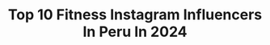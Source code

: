 ---
title: Top 10 Fitness Instagram Influencers In Peru In 2024
description: >-
  Find top fitness Instagram influencers in Peru in 2024. Most popular hashtags: #fitness #workout #peru #love.
platform: Instagram
hits: 74
text_top: See the best Instagram profiles on inBeat.
text_bottom: Our database has 74 Instagram influencers like this in Peru for you to contact.
profiles:
  - username: "alessandrabonellig"
    fullname: >-
      ALE BONELLI
    bio: >-
      Que se ponga de moda cuidar el planeta 🌍🌱 Fitness & Wellness 📍 Perú •ғᴜɴᴅᴀᴅᴏʀᴀ @sintoniza_la_naturaleza PRIMER EPISODIO-CENTRO DE RESCATE👇 🌱🌎
    location: "Peru"
    followers: 187376
    engagement: 75
    commentsToLikes: 0.012025
    id: ck5hll9kkkezf0i11q10y5q39
    verified: true
    hashtags: "#8marchwomensday, #grwm, #gym, #publicidad"
  - username: "sebaslizar"
    fullname: >-
      Sebastian Lizarzaburu
    bio: >-
      Deportista, Empresario, Trader 📈🇵🇪 🏅 Online Fitness Coach 📩 Info: contacto@toptalent.pe 🌎 Atleta @mutantnation @mutantlatino 🥤Team @pronutritionperu
    location: "Peru"
    followers: 961302
    engagement: 69
    commentsToLikes: 0.029840
    id: ck5zrcj62wbzb0i14n5zwo4x6
    verified: true
    hashtags: "#fitmotivation, #motivation, #family, #papaehija"
  - username: "duceliaechevarria"
    fullname: >-
      Ducelia Echevarría
    bio: >-
      La única Dueña de mi ♥️ @claire_anelisse 👸 Adm. Hotelera / Chica GUESS Owner 🤵🏼‍♀️ 🏃‍♀️ 🚗 ⛰️ @viajamospe / @dutours_pozuzo / @ducelia.fitness
    location: "Peru"
    followers: 1118149
    engagement: 29
    commentsToLikes: 0.045492
    id: ck6u8zw0auo2h0j710dxavnrs
    verified: true
    hashtags: "#peruvsparaguay, #guess, #ondacero, #viral"
  - username: "kattakastano"
    fullname: >-
      ⭐️.      KATTA KASTAÑO     .⭐️
    bio: >-
      🌸Cantante 🌸Modelo 🌸Influencer 🌸Fitness 🇨🇴 Escucha mi nuevo sencillo ⤵️ Vén Vámonos🌻🏘👃🎌
    location: "Peru"
    followers: 114066
    engagement: 181
    commentsToLikes: 0.038008
    id: ck6tl1w255th00j715mj4utln
    verified: false
    hashtags: "#model, #singerlife, #love, #shooting"
  - username: "adrianajch"
    fullname: >-
      •Adriana Jimenez Chiang•
    bio: >-
      🍃 Estilo de vida saludable 💪🏻 Fitness girl 💫 Modelo publicitaria 👑 Miss Teen Sudamérica Internacional 2E 👑 MTS Perú 2017 ✨ Tik tok(25k+)
    location: "Peru"
    followers: 6121
    engagement: 575
    commentsToLikes: 0.050870
    id: ckaorjxlbnkhy0i78esgx0q6w
    verified: false
    hashtags: "#mindset, #marcosalbercaencasa, #tweegram, #follow4follow"
  - username: "pedroibanez_"
    fullname: >-
      PEDRO IBAÑEZ
    bio: >-
      Comunicador Social Bailarín •Actor • Fitness 🕺🏾🎭🏃🏽‍♂️🏳️‍🌈 CLASES DE FLEXIBILIDAD DM 📥 ⬇️
    location: "Peru"
    followers: 36178
    engagement: 130
    commentsToLikes: 0.022572
    id: ck6u1dxxxl5x60j715j884xb2
    verified: false
    hashtags: "#mood, #mondaymotivation, #bucketlist, #pedroiba"
  - username: "vane.cayo"
    fullname: >-
      Vanessa Cayo
    bio: >-
      Train your brain, body and mind! Punta Hermosa, Perú Sponsored by @underarmourlatam 🏋🏼‍♀️love to work out 🔜 fitness coach
    location: "Peru"
    followers: 10547
    engagement: 506
    commentsToLikes: 0.022187
    id: ckaoztdgsnbea0i78v9z9u985
    verified: false
    hashtags: "#fit, #routine, #fitness, #workout"
  - username: "lavikingaoficial"
    fullname: >-
      La Vikinga
    bio: >-
      𝐋𝐢𝐜 𝐄𝐧 𝐀𝐥𝐭𝐨 𝐑𝐞𝐧𝐝𝐢𝐦iento Coach Fitness 🏋🏻‍♀️ @desafiovikinga Founder: #desafiovikinga
    location: "Peru"
    followers: 121562
    engagement: 159
    commentsToLikes: 0.134361
    id: ck6uc7ymie0p50j71wjq30v37
    verified: false
    hashtags: "#vikinga, #teamvikinga, #unavikinganoabandona, #viking"
  - username: "patriciaalquintaoficial"
    fullname: >-
      patricia alquinta
    bio: >-
      Actriz 🇺🇸🇵🇪🦋 Tv host @chapatucombitv emperatriz Fitness coach 🏋🏻‍♀️ Novelas: 📽🎥🎬
    location: "Peru"
    followers: 40039
    engagement: 81
    commentsToLikes: 0.073907
    id: ck5zq38yotur90i14ce7gtd89
    verified: false
    hashtags: "#arms, #love, #fitnessmotivation, #healthylifestyle"
  - username: "antonellaamasse"
    fullname: >-
      Antonella Massé
    bio: >-
      | 𝙼𝚎𝚍𝚒𝚌𝚒𝚗𝚊 𝚑𝚞𝚖𝚊𝚗𝚊 ⚕️👩🏽‍⚕️ | 𝘐𝘚𝘚𝘈 𝘤𝘦𝘳𝘵𝘪𝘧𝘪𝘦𝘥-𝘱𝘦𝘳𝘴𝘰𝘯𝘢𝘭 𝘵𝘳𝘢𝘪𝘯𝘦𝘳-𝘯𝘶𝘵𝘳𝘪𝘤𝘪𝘰𝘯 | 𝘔𝘪𝘴𝘴 𝘛𝘦𝘦𝘯 𝘚𝘶𝘥. 𝘐𝘯𝘵 👑 | 𝘚𝘢𝘭𝘶𝘥 𝘮𝘦𝘯𝘵𝘢𝘭 𝘺 𝘦𝘴𝘵𝘪𝘭𝘰 𝘥𝘦 𝘷𝘪𝘥𝘢 🏋🏻‍♀️🧠 | 𝘛𝘪𝘬 𝘵𝘰𝘬+700𝘬
    location: "Peru"
    followers: 26587
    engagement: 437
    commentsToLikes: 0.021268
    id: ck5q3ih2vkw4r0i118c32t6ll
    verified: false
    hashtags: "#gimnasio, #postre, #workout, #entrenar"
---